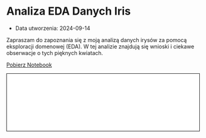 # Analiza EDA Danych Iris

* Data utworzenia: 2024-09-14

Zapraszam do zapoznania się z moją analizą danych irysów za pomocą eksploracji domenowej (EDA). W tej analizie znajdują się wnioski i ciekawe obserwacje o tych pięknych kwiatach. 

<a href="edairis.ipynb" class="md-button md-button--primary">Pobierz Notebook</a>

<iframe
    id="content"
    src="edairis.html"
    width="100%"
    style="border:1px solid black;overflow:hidden;"
></iframe>
<script>
function resizeIframeToFitContent(iframe) {
    iframe.style.height = (iframe.contentWindow.document.documentElement.scrollHeight + 50) + "px";
    iframe.contentDocument.body.style["overflow"] = 'hidden';
}
window.addEventListener('load', function() {
    var iframe = document.getElementById('content');
    resizeIframeToFitContent(iframe);
});
window.addEventListener('resize', function() {
    var iframe = document.getElementById('content');
    resizeIframeToFitContent(iframe);
});
</script>